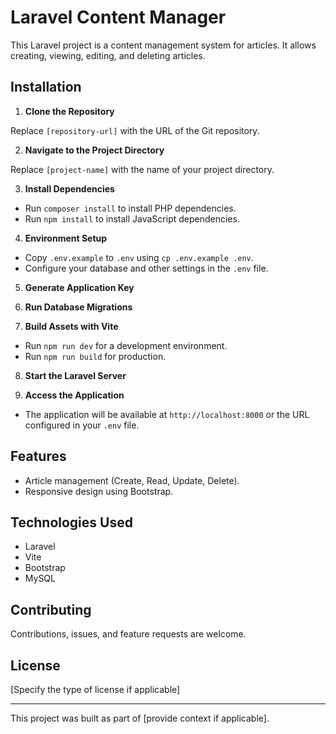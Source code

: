 # Laravel Content Manager

This Laravel project is a content management system for articles. It allows creating, viewing, editing, and deleting articles.

## Installation

1. **Clone the Repository**

Replace `[repository-url]` with the URL of the Git repository.

2. **Navigate to the Project Directory**

Replace `[project-name]` with the name of your project directory.

3. **Install Dependencies**
- Run `composer install` to install PHP dependencies.
- Run `npm install` to install JavaScript dependencies.

4. **Environment Setup**
- Copy `.env.example` to `.env` using `cp .env.example .env`.
- Configure your database and other settings in the `.env` file.

5. **Generate Application Key**

6. **Run Database Migrations**

7. **Build Assets with Vite**
- Run `npm run dev` for a development environment.
- Run `npm run build` for production.

8. **Start the Laravel Server**

9. **Access the Application**
- The application will be available at `http://localhost:8000` or the URL configured in your `.env` file.

## Features

- Article management (Create, Read, Update, Delete).
- Responsive design using Bootstrap.

## Technologies Used

- Laravel
- Vite
- Bootstrap
- MySQL

## Contributing

Contributions, issues, and feature requests are welcome.

## License

[Specify the type of license if applicable]

---

This project was built as part of [provide context if applicable].
